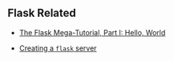 ## Flask Related

- [The Flask Mega-Tutorial, Part I: Hello, World](https://blog.miguelgrinberg.com/post/the-flask-mega-tutorial-part-i-hello-world)


- [Creating a `flask` server](https://github.com/jonathantan12/python-flask-server-template)

